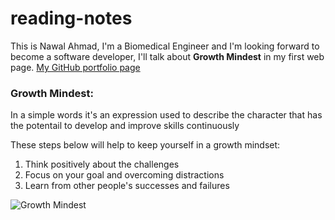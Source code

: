 # reading-notes

This is Nawal Ahmad, I'm a Biomedical Engineer and I'm looking forward to become a software developer, I'll talk about **Growth Mindest** in my first web page.
[My GitHub portfolio page](https://github.com/nawal-ahmad)

### Growth Mindest:
In a simple words it's an expression used to describe the character that has the potentail to develop and improve skills continuously

These steps below will help to keep yourself in a growth mindset:
1. Think positively about the challenges
2. Focus on your goal and overcoming distractions
3. Learn from other people's successes and failures

![Growth Mindest](https://images-na.ssl-images-amazon.com/images/I/71uyWFRtsoL._AC_SL1500_.jpg)
